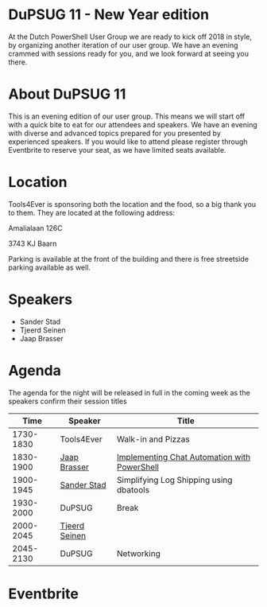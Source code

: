 # DuPSUG 11 - New Year edition
At the Dutch PowerShell User Group we are ready to kick off 2018 in style, by organizing another iteration of our user group. We have an evening crammed with sessions ready for you, and we look forward at seeing you there.

# About DuPSUG 11
This is an evening edition of our user group. This means we will start off with a quick bite to eat for our attendees and speakers. We have an evening with diverse and advanced topics prepared for you presented by experienced speakers. If you would like to attend please register through Eventbrite to reserve your seat, as we have limited seats available.

# Location
Tools4Ever is sponsoring both the location and the food, so a big thank you to them. They are located at the following address:

Amalialaan 126C

3743 KJ Baarn

Parking is available at the front of the building and there is free streetside parking available as well.

# Speakers
* Sander Stad
* Tjeerd Seinen
* Jaap Brasser

# Agenda
The agenda for the night will be released in full in the coming week as the speakers confirm their session titles

| Time | Speaker | Title |
| ------------- | ------------- | ------------- | 
| 1730-1830 | Tools4Ever | Walk-in and Pizzas |
| 1830-1900 | [Jaap Brasser](https://twitter.com/Jaap_Brasser) | [Implementing Chat Automation with PowerShell](https://github.com/DuPSUG/DuPSUG11/tree/master/Jaap%20Brasser) |
| 1900-1945 | [Sander Stad](https://twitter.com/SQLStad) | Simplifying Log Shipping using dbatools |
| 1930-2000 | DuPSUG | Break |
| 2000-2045 | [Tjeerd Seinen](https://twitter.com/tseinen) | |
| 2045-2130 | DuPSUG | Networking |

# Eventbrite
